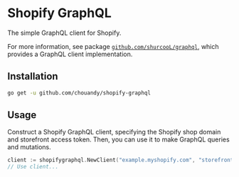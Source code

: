 # Shopify GraphQL

The simple GraphQL client for Shopify.

For more information, see package [`github.com/shurcooL/graphql`](https://github.com/shurcooL/graphql), which provides a GraphQL client implementation.

## Installation

```bash
go get -u github.com/chouandy/shopify-graphql
```

## Usage

Construct a Shopify GraphQL client, specifying the Shopify shop domain and storefront access token. Then, you can use it to make GraphQL queries and mutations.

```Go
client := shopifygraphql.NewClient("example.myshopify.com", "storefront_access_token")
// Use client...
```
